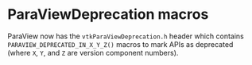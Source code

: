 # ParaViewDeprecation macros

ParaView now has the `vtkParaViewDeprecation.h` header which contains
`PARAVIEW_DEPRECATED_IN_X_Y_Z()` macros to mark APIs as deprecated (where `X`,
`Y`, and `Z` are version component numbers).

